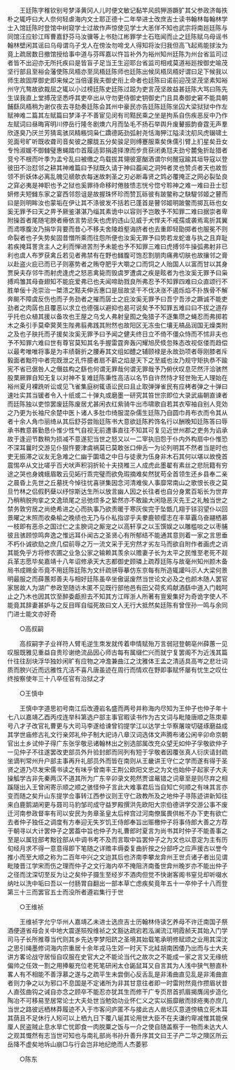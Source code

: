 <!-- { "loadSidebar": true } -->
　　王廷陈字稚钦别号梦泽黄冈人儿时便文敏记黏竿风鸱狎游蹶犷其父参政济每抶朴之辄呼曰大人奈何轻虐海内文士耶正德十二年举进士改庶吉士读书翰林每翰林学士入馆廷陈时登馆中树窥学士过故作声惊使见学士大恙佯不知也武宗将南廵廷陈与同馆汪应轸江晖曹嘉舒芬马汝骥等上书劾江彬罪学士石珤闻而止之廷陈赋乌母谣书翰林壁闲其谣曰乌母谓乌子戈人在傍汝勿啼戈人得知将汝归我但高飞起焉能捄汝为竟上疏居数日撤馆授给事中道与芬晖嘉以忤旨补外为裕州知州廷陈为州台省监司过者皆不出迎亦无所托疾曰是皆盲子足当王生迎耶台省监司相戒莫道裕廵按御史喻茂坚行部且至裕会藩使陈凤梧亦至凤梧廷陈师也廷陈出候凤梧凤梧好谓曰足下候我以师生故固厚御史即来候之当倍谨我夫御史衔上命者也廷陈曰诺前迎茂坚茂坚素知裕州守亢骜故欲裁屈之辄以小过榜廷陈史廷陈过跽为吏言茂坚故益甚廷陈大骂曰陈先生误我直上堂搏茂坚悉呼其吏卒出从守勿更侍御史钥御史门且具奏御史窘不能具朝餔繇凤梧稍为谢仅夜去寻劾奏廷陈会其州中豪民亦告廷陈廷陈坐囚大梁狱狱中作左赋神难二篇其左赋篇曰梦泽子不善宦见闵有司黠民乘之坐是拘系自伤疾恶反中乃作左赋词曰昼晦宵明川停岳行隆冬剧燠六月而坠毛不扬石举舆升废鼙振韵奋霆无声羣欣逐臭乃厌兰芳猜鸾骇凤精粻饲枭仁蹻德跖劲弧射尧恬海狎江隘渎沈舠风虎辍啸土兕面号旷听既收聋司音矣彼之朦胧五分矣骏足则缚蹇服乘矣侏儒引臂上扪星矣丑女专怜淑媛不御雠璧惠蝇踏巾首履适郭捐逵择潦而步贲获闭勇尫夫劲兮麓兔折趾猎者竞兮不根而叶季为孟兮乱曰被缴之鸟载拔其翎彼寔酗酒谓尔何醒寇踰其垣导寇以登彼田不治怼邻之耕其神难篇曰予狱既久请于神曰葢闻之洞舛者灵也赞贞者天也故哲领不折妖体必离乱魄见禠欹衣每迷故刺圣之刃必断毒贤之鸩必覆掩正之网必裂坠良之穽必夷是神职也予之狱也奚罪待命移时倦肢愦志恍兮惚兮聆神之难一难曰丑士怼妍修夫短雠东家之宴西邻怨诅是故握珠怀珍而赞瓦砾彼有跛鳖称之駃騠邻姬之瞽而曰是则明眸汝也蒙垢在伊让其不涤彼发不括若已蓬首是瞽邻姬明跛鳖而掷瓦砾也女奚无罪予曰天之畀予厥鉴湛湛乃缁其素诡中以容则予岂敢予不知罪二难曰据崇者卑附操首者尾随宅腴者瘠依言势忌失也虎豹违山见威于犬悍夫不戒孺或袭焉鸾折其翼而鸢啄腹汝乃捐华背要而昔心不移夫舍陵趋壑诲挤者也去重即轻勖掷者也服冕不则命裂者也子失势矣固昔憎所乘而往怨所便也汝奚无罪予曰势若龙蛇谁与执之且弃耻若疾掩耳詈贪主人之利而惮进苦剂予未能也予不知罪三难曰虎搏邻牛操弧弗射非已利也虞人布罗获禽丘若见者弗禁有在野也雠腹可饱忍割朋肉痛弗切肤也故攘邻之膏以赴盗火庇已而已子则塞势者之贿夺肥乎大嚼之口而饲之人贻国人以富而甘以其身贾戾夫存邻牛而射虎逢虎之怒恶禽毙而毁虞罗遭虞之疾是眩者为也汝奚无罪予曰枭搏鸡雏其母奋翅知不能庇爱弗已也夫闻啼助戮良所弗忍予不知罪四难曰众直颂行不胜单佞十尧崇治一桀溃之黠夫伸舌惠口是屈故坚干不伐决涨不遏烁焰不扑族骨不解奔颷不障虞反伤也而子务劲者之摧而孱士之庇汝奚无罪予曰吾宁吾涉之蹶诚不能吏劲者之肉孱也且覆恶以求立也德强以避抑也曷可说矣予不知罪五难曰曰不拔之道存乎托也众植其援以备攻也王屋之乌戈人弗射皇囿之兔猎子不逐集瓒之蝇忍而弗掷若木之条引手莫牵蓂荚生陛弗翦弗践其附然也故阳区无冻虫仁壤无槁品润国无燥类附之及也子肤托而孑援矣汝奚无罪予曰予闻之健夫终日立不倚不僵众恃而不怵非夫也予不知罪六难曰世有尊官莫知其名手握雷霆奔轰闪耀旭昃倐忽殊态改视伛偻而趋偿以最考唯唯将事是为丰绩磬折之腰寿其文组如醴之辅颐禄是永故劲项者辱刚膝者斥毅面者黜符中者完既泄之孔忤臆者扇不薪之焰是天下之至威也汝乃规守矩执恭不踰宪不省已倨咎人之僭兹构之繇也何谓无罪哉何谓无罪哉予乃俯伏叹息茫然汗洽骇然股栗厥罪自知无复以对神不复难廷陈秉性高洁以名节自许然恃才轻世殆无人理始在裕州夏月裸跣听讼或见飞雀集庭树辄语讼民曰且止取弹弹雀民有应栲者弹之十弹曰速吐实其当锾者令入十纸或二十弹丸或磨墨一研究其笞世宗即位大录武庙朝直谏者而廷陈独以吏惊罢废廷陈废居尤甚闲衣红紫骑牛出市啸歌自若其衣窄袖自别人竞効之乃更为长袖尺余楚中医卜诸人多肚巾绮服混杂儒生廷陈乃自圆巾肙布衣而令其从者十余人角巾丽绮从其后舒芬尝贻廷陈书大意欲廷陈矜饰名行以酬晚知廷陈答曰辱承书教意甚勤恳仆惟少性气自视无前遭事直往不知其可复见近世州郡之吏务为谄承故于逢迎节数稍为损减不意遂犯当世之怒又以一二宰执旧怨于仆内外构扇中仆惟恐不深耳曩时交游见仆狠忤要津虞祸莫已莫敢张口伸舌一为论列明其不然者当是时也吏无振滞之议友无急难之仁幽于圜墙之中日与徒隶为伍身非木石其何以堪以故俛首震惕卒从文比嗟乎百犬吠声积羽折轮十夫挠椎三人成虎此墨翟有素丝之悲阮籍有穷途之哭也身媿蛾眉敢云见妬行乖完璧而欲免瑕摘难矣然犹苟全首领生还乡县奉二亲之晨昏上先世之丘墓抚今悼往忧喜骈集因念河清难俟人事靡常南山之歌恨长夜之莫旦竹林之侣假麫蘖以纾悰斯达生所以放言幽人因之长往者也自分身累百垢长为世弃乃稍稍脱拘挛之文逸琐尾之忌弛烦多之絷然亦不敢踰大闲隐恶灭先王之礼触当世之禁务敦穷居之尚绝希进之心而执事乃欲责暖于寒灰俟完于坠甑几翔于铩羽望仆以回景曜之末照而收桑榆之晚绩也无乃与仆私指谬乎夫豢鹿顿缨志在丰草覊乌奋翮栖慕一枝即有恶杀之国过仁之主腴词之厮宠之以高轩享之以玉馔娱之以雕槛啖之以枣脯彼且骇顾惊鸣奔逸之惟远耳仆闻古之圣贤心有所郁结不能通其意则着一家之言思垂不朽仆诚欲劾之庶几偿前辱之万一流文采于无穷然才劣左马而欲自附作者画虎之诮其能免乎方将修农圃之业急公家之输赖其羡余以赡妻子长为太平之民惟至老死不觌兵革志愿毕矣嘉靖十八年诏修承天大志都御史顾璘上疏荐廷陈与故毫州知州颜木备局书成赐金币竟不用廷陈廷陈为文纤疏骈辱摹仿东京每有所造辄讙呌示人大梁何景明最服之而薛蕙郑善夫与相好廷陈虽卒坐傲诞废然当世论文必及之也颜木随人罢官家居故人为湖广参政至随访木匿不见既行部他邑有田父荷炙鸡献酒繇中道入门戟呵止之乃木也因其饮至醉委甗担去不知其方江晖浙人所著有亶爰集好为奇诡字使人不能竟其辞妻甚妒与之反目晖自缢死故曰文人无行大抵然矣廷陈有曾侄孙一鸣与余同门进士能文亦好奇 

　　○高叔嗣 

　　高叔嗣字子业祥符人臂毛逆生朿发就传着申情赋殆万言弱冠登朝亳州薛蕙一见叹服既雅见重益自贵珍谢绝流品因心师古每有属缀伫兴而就宁复罢阁不为近浅其篇什往往刮块浮华独妙闲旷有应物之冲澹兼曲江之沈雅体王孟之清适具高岑之悲壮词质而腴兴近而远雅性亢洁不喜凡唐虽迹在周行而情欢在野即事赋怀屡有忧生之叹仕终按察使年三十八卒任官有治狱之才 

　　○王慎中 

　　王慎中字道思初号南江后改遵岩名盛而两号并称海内尽知为王仲子也仲子年十七八以嘉靖乙酉丙戍连举科第选户部主事官暇读书作为古文词与毗陵唐顺之陈朿辈号八才子改官礼曹更与大司马李遂给谏曾钧提学江以达学士华察屠竣切磋琢磨益成其学世庙修古礼文行亲郊礼仲子制大祀诗八章汉词选体文声腾布诸公闲辛卯命京朝官出土乡试仲子得广东张孚敬忌诸翰林出之别选部属改充众望无如仲子孚敬欲仲子一见仲子不往遂罢改吏部员外升验封郎而同列有短于孚敬者因覆张真人衍庆请封疏坐谪判常州升户部主事再升礼部员外而皆在南则从王畿讲王守仁之学而遂有得于圣贤之道乃尽发宋儒书读之有味乎曾南丰王荆公欧阳文忠之为文也始仲子起家子大夫操觚学古非先秦两汉不道其所为广东辛卯录文苑然贾谊鼌错之词章至是则尽弃之相蹊隧出入王曾闲寄示顺之顺之骇怪仲子言此大难事君后当自知亡何顺之有味其言亦变而随之矣升山东提学佥事转江西参议则王守仁政教所及之地仲子寻陈迹讲新知往来白鹿鹅湖闲更与聂司马豹邹司成守益罗殿撰洪先欧阳大宗伯德讲学交游公事不废迁河南参政督率有司以安民为务章圣皇太后梓宫过河南僚属畏供帐不办下吏有欲亡去者仲子独任之调度有方奉迎无失岁饥王侍郎奉旨出赈檄仲子将事侍郎大善之方荐于朝寻以大计罢仲子之罢葢中旨也仲子为礼曹郎时夏言为尚书其时仲子不能善事之至是以属铨部考黜铨部从中调书考不及而言取中旨罢仲子之为文也以意定为主有历旬经月求不得一意意得即下笔随之详赡丰缛委复曲折按之分部呼之应声援古以誉今推小而至大顺之称为二百年中兴之文迨其后也济南李攀龙弇州王世贞诸子者出见谓毗陵晋江学宋而伤之理而仲子之文行海内卒不掩阻济南蚤世弇州晚岁亦不能出仲子之径而沈深切至反为让之矣仲子摄生至经岁不酒肉但觉不快谢客阁书窒兑却听啜水纳吐以洗中垢曰吾以一付肠胃自翻出一部本草亡虑疾矣竟年五十一卒仲子十八而登第三十三而罢官五士而没所者遵岩集行于世 

　　○王维祯 

　　王维祯字允宁华州人嘉靖乙未进士选庶吉士历翰林侍读乞养母不许迁南国子祭酒便道省母会关中地大震遂殒殁维祯之文豁达疏宕若泓澜流江明霞赪天其始入门学司马子长所推尊当代则其乡先达李梦阳跻之圣境其始载笔承明修赋颂之业用其深沈之思引绳墨修词海内宗重居十余年戎马生郊一时天下北絓胡南困倭乃出而与士大夫讲方畧论战守居恒自叹服在史官大之不能论当代之故次之不能成一家之言又无缘统偏帅之任效一割之用捧躯充位老死笔研闲太仓鼫鼠耳又自言其为人浅中狭气戅直朴畧人有不相能不善浮慕之遂与之疏平生未尝倒心反舌乱是非淆曲直见乱是非淆曲直者则力争之以为邪口不息国是不定诸所为非其甘意往者即一时雷附然竟作攒眉状昔人直弦曲钩之诫自亦念之顾卒不能忍亦犹其生而修干广专页昂首抓眉揭膺阔步造化陶冶不可移易至居常论士大夫处世当勉効功业怀仁义之实以振靡敝而捄疮夷亦庶几当世之路彼远栖林莽履迹不入于市客问庐匿不与接此古人凿坯庂意道傍槁立死木耳其荫且不足休行人矧可以上栖九日下覆八埏其论用世大臣不在夫谦约卑减惟其能保厘人民盗贼止息水旱亡忧即食一肉脱粟之饭与一介之使自随盖察于一物而未达大人之观其慨然有志当世可知也与南礼部尚书孙升善升序其文曰王子产二华之隩区所云岳降不虚矣地坼山崩□与行会岂非地纪绝而人杰萎邪 

　　○陈东 


